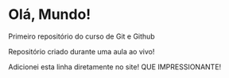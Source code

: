 # Olá, Mundo!
 Primeiro repositório do curso de Git e Github

 Repositório criado durante uma aula ao vivo!

 Adicionei esta linha diretamente no site! QUE IMPRESSIONANTE!
